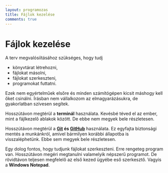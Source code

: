 ```yaml
---
layout: programozas
title: Fájlok kezelése
comments: true
---
```


# Fájlok kezelése

A terv megvalósíításához szükséges, hogy tudj

- könyvtárat létrehozni,
- fájlokat másolni,
- fájlokat szerkeszteni,
- programokat futtatni.

Ezek nem egyértelműek elsőre és minden számítógépen kicsit máshogy kell őket csinálni.
Írásban nem vállalkozom az elmagyarázásukra, de gyakorlatban szívesen segítek.

Hosszútávon megtérül a **terminál** használata. Kevésbé téved el az ember, mint a fájlkezelő ablakok között.
De ebbe nem megyek bele részletesen.

Hosszútávon megtérül a **[Git](http://git-scm.com/) és [GitHub](http://github.com/)** használata.
Ez egyfajta biztonsági mentés a munkánkról, amivel bármilyen korábbi állapotba is visszaléphetünk.
Ebbe sem megyek bele részletesen.

Egy dolog fontos, hogy tudjunk fájlokat szerkeszteni. Erre rengeteg program van.
Hosszútávon megéri megtanulni valamelyik népszerű programot.
De rövidtávon teljesen megfelelő az első kezed ügyébe eső szerkesztő. Vagyis a **Windows Notepad**.
